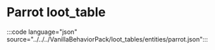 # Parrot loot_table

:::code language="json" source="../../../VanillaBehaviorPack/loot_tables/entities/parrot.json":::
